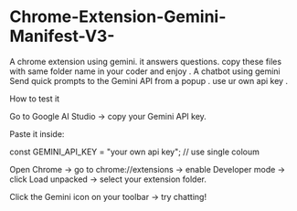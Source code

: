 # Chrome-Extension-Gemini-Manifest-V3-
A chrome extension using gemini. it answers questions.
copy these files with same folder name in your coder and enjoy .
A chatbot using gemini Send quick prompts to the Gemini API from a popup .
use ur own api key .


How to test it

Go to Google AI Studio
 → copy your Gemini API key.

Paste it inside:

const GEMINI_API_KEY = "your own api key"; // use single coloum


Open Chrome → go to chrome://extensions → enable Developer mode → click Load unpacked → select your extension folder.

Click the Gemini icon on your toolbar → try chatting!

